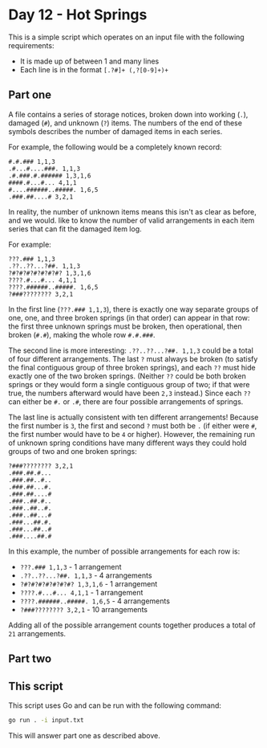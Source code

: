 # Day 12 - Hot Springs

This is a simple script which operates on an input file with the following requirements:

* It is made up of between 1 and many lines
* Each line is in the format `[.?#]+ (,?[0-9]+)+`

## Part one

A file contains a series of storage notices, broken down into working (`.`), damaged (`#`),
and unknown (`?`) items. The numbers of the end of these symbols describes the number of
damaged items in each series.

For example, the following would be a completely known record:

```text
#.#.### 1,1,3
.#...#....###. 1,1,3
.#.###.#.###### 1,3,1,6
####.#...#... 4,1,1
#....######..#####. 1,6,5
.###.##....# 3,2,1
```

In reality, the number of unknown items means this isn't as clear as before, and we would.
like to know the number of valid arrangements in each item series that can fit the damaged
item log.

For example:

```text
???.### 1,1,3
.??..??...?##. 1,1,3
?#?#?#?#?#?#?#? 1,3,1,6
????.#...#... 4,1,1
????.######..#####. 1,6,5
?###???????? 3,2,1
```

In the first line (`???.### 1,1,3`), there is exactly one way separate groups of one, one,
and three broken springs (in that order) can appear in that row: the first three unknown
springs must be broken, then operational, then broken (`#.#`), making the whole row 
`#.#.###`.

The second line is more interesting: `.??..??...?##. 1,1,3` could be a total of four
different arrangements. The last `?` must always be broken (to satisfy the final contiguous
group of three broken springs), and each `??` must hide exactly one of the two broken
springs. (Neither `??` could be both broken springs or they would form a single contiguous
group of two; if that were true, the numbers afterward would have been `2,3` instead.)
Since each `??` can either be `#.` or `.#`, there are four possible arrangements of
springs.

The last line is actually consistent with ten different arrangements! Because the first
number is `3`, the first and second `?` must both be `.` (if either were `#`, the first
number would have to be `4` or higher). However, the remaining run of unknown spring
conditions have many different ways they could hold groups of two and one broken springs:

```text
?###???????? 3,2,1
.###.##.#...
.###.##..#..
.###.##...#.
.###.##....#
.###..##.#..
.###..##..#.
.###..##...#
.###...##.#.
.###...##..#
.###....##.#
```

In this example, the number of possible arrangements for each row is:

* `???.### 1,1,3` - 1 arrangement
* `.??..??...?##. 1,1,3` - 4 arrangements
* `?#?#?#?#?#?#?#? 1,3,1,6` - 1 arrangement
* `????.#...#... 4,1,1` - 1 arrangement
* `????.######..#####. 1,6,5` - 4 arrangements
* `?###???????? 3,2,1` - 10 arrangements

Adding all of the possible arrangement counts together produces a total of `21`
arrangements.

## Part two

## This script

This script uses Go and can be run with the following command:

```bash
go run . -i input.txt
```

This will answer part one as described above.
